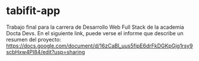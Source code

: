 # tabifit-app
Trabajo final para la carrera de Desarrollo Web Full Stack de la academia Docta Devs. En el siguiente link, puede verse el informe que describe un resumen del proyecto: https://docs.google.com/document/d/16zCaBl_uus5fipE6drFkDGKpGjg1rsy9scbHxw4PI84/edit?usp=sharing
